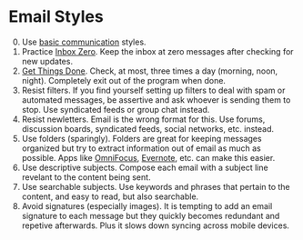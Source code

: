 # Email Styles

0. Use [basic communication](basic.md) styles.
0. Practice [Inbox Zero](http://inboxzero.com). Keep the inbox at zero messages after checking for new updates.
0. [Get Things Done](https://en.wikipedia.org/wiki/Getting_Things_Done). Check, at most, three times a day (morning,
   noon, night). Completely exit out of the program when done.
0. Resist filters. If you find yourself setting up filters to deal with spam or automated messages, be assertive and
   ask whoever is sending them to stop. Use syndicated feeds or group chat instead.
0. Resist newletters. Email is the wrong format for this. Use forums, discussion boards, syndicated feeds,
   social networks, etc. instead.
0. Use folders (sparingly). Folders are great for keeping messages organized but try to extract information out of email
   as much as possible. Apps like [OmniFocus](https://www.omnigroup.com/products/omnifocus),
   [Evernote](https://evernote.com), etc. can make this easier.
0. Use descriptive subjects. Compose each email with a subject line revelant to the content being sent.
0. Use searchable subjects. Use keywords and phrases that pertain to the content, and easy to read, but also searchable.
0. Avoid signatures (especially images). It is tempting to add an email signature to each message but they quickly
   becomes redundant and repetive afterwards. Plus it slows down syncing across mobile devices.
